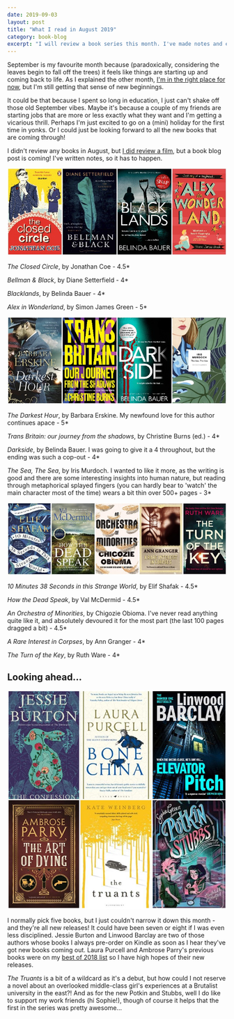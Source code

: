 ```yaml
---
date: 2019-09-03
layout: post
title: "What I read in August 2019"
category: book-blog
excerpt: "I will review a book series this month. I've made notes and everything."
---
```


September is my favourite month because (paradoxically, considering the leaves begin to fall off the trees) it feels like things are starting up and coming back to life. As I explained the other month, [I'm in the right place for now](/phd-archive/2019/07/21/i-graduated/), but I'm still getting that sense of new beginnings.

It could be that because I spent so long in education, I just can't shake off those old September vibes. Maybe it's because a couple of my friends are starting jobs that are more or less exactly what they want and I'm getting a vicarious thrill. Perhaps I'm just excited to go on a (mini) holiday for the first time in yonks. Or I could just be looking forward to all the new books that are coming through!

I didn't review any books in August, but [I did review a film](/phd-archive/2019/08/04/a-few-thoughts-on-three-identical-strangers/), but a book blog post is coming! I've written notes, so it has to happen.

![The Closed Circle, Bellman & Black, Blacklands, Alex in Wonderland](/images/august-collage-1.jpg)

<cite>The Closed Circle</cite>, by Jonathan Coe - 4.5*

<cite>Bellman & Black</cite>, by Diane Setterfield - 4*

<cite>Blacklands</cite>, by Belinda Bauer - 4*

<cite>Alex in Wonderland</cite>, by Simon James Green - 5*

![The Darkest Hour, Trans Britain, Darkside, The Sea, The Sea](/images/august-collage-2.jpg)

<cite>The Darkest Hour</cite>, by Barbara Erskine. My newfound love for this author continues apace - 5*

<cite>Trans Britain: our journey from the shadows</cite>, by Christine Burns (ed.) - 4*

<cite>Darkside</cite>, by Belinda Bauer. I was going to give it a 4 throughout, but the ending was such a cop-out - 4*

<cite>The Sea, The Sea</cite>, by Iris Murdoch. I wanted to like it more, as the writing is good and there are some interesting insights into human nature, but reading through metaphorical splayed fingers (you can hardly bear to 'watch' the main character most of the time) wears a bit thin over 500+ pages - 3*

![10 Minutes 38 Seconds in this Strange World, How the Dead Speak, An Orchestra of Minorities, A Rare Interest in Corpses, The Turn of the Key](/images/august-collage-3.jpg)

<cite>10 Minutes 38 Seconds in this Strange World</cite>, by Elif Shafak - 4.5*

<cite>How the Dead Speak</cite>, by Val McDermid - 4.5*

<cite>An Orchestra of Minorities</cite>, by Chigozie Obioma. I've never read anything quite like it, and absolutely devoured it for the most part (the last 100 pages dragged a bit) - 4.5*

<cite>A Rare Interest in Corpses</cite>, by Ann Granger - 4*

<cite>The Turn of the Key</cite>, by Ruth Ware - 4*

## Looking ahead...

![The Confession, Bone China, Elevator Pitch, The Art of Dying, The Truants, The Haunting of Peligan City](/images/august-collage-4.jpg)

I normally pick five books, but I just couldn't narrow it down this month - and they're all new releases! It could have been seven or eight if I was even less disciplined. Jessie Burton and Linwood Barclay are two of those authors whose books I always pre-order on Kindle as soon as I hear they've got new books coming out. Laura Purcell and Ambrose Parry's previous books were on my [best of 2018 list](/book-blog/2019/01/02/best-of-2018/) so I have high hopes of their new releases.

<cite>The Truants</cite> is a bit of a wildcard as it's a debut, but how could I not reserve a novel about an overlooked middle-class girl's experiences at a Brutalist university in the east?! And as for the new Potkin and Stubbs, well I do like to support my work friends (hi Sophie!), though of course it helps that the first in the series was pretty awesome...
